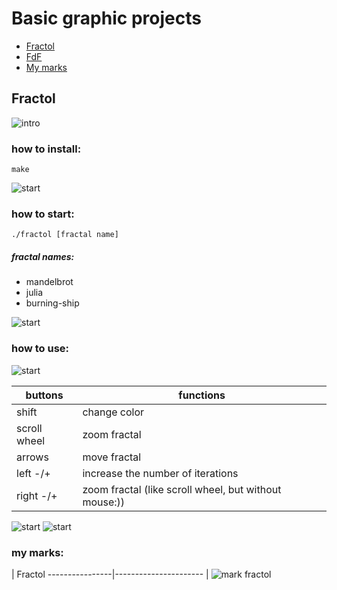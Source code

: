 # Basic graphic projects
- [Fractol](#id-section1)
- [FdF](#id-section2)
- [My marks](#id-section3)

## Fractol <div id='id-section1'/>
![intro](https://github.com/odnaks/settings/blob/master/screens/fractol%20intr.png)

### how to install:
```shell
make
```
![start](https://github.com/odnaks/settings/blob/master/screens/fractal%20ssc.png)

### how to start:
```shell
./fractol [fractal name]
```
##### fractal names: 
* mandelbrot
* julia
* burning-ship

![start](https://github.com/odnaks/settings/blob/master/screens/fractal%20ss.png)

### how to use:
![start](https://github.com/odnaks/settings/blob/master/screens/Screen%20Shot%202019-02-15%20at%2011.44.50.png)

buttons  | functions
----------------|----------------------
shift      | change color
scroll wheel      | zoom fractal
arrows  | move fractal
left -/+     | increase the number of iterations
right -/+     | zoom fractal (like scroll wheel, but without mouse:))

![start](https://github.com/odnaks/settings/blob/master/screens/Screen%20Shot%202019-02-15%20at%2011.45.21.png)
![start](https://github.com/odnaks/settings/blob/master/screens/Screen%20Shot%202019-02-15%20at%2011.46.35.png)

<div id='id-section2'/>


### my marks:
| Fractol
----------------|----------------------
| ![mark fractol](https://github.com/odnaks/settings/blob/master/screens/mark%20fractol.png)
